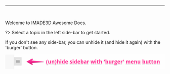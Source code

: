---
<br>

Welcome to IMADE3D Awesome Docs.

?> Select a topic in the left side-bar to get started.

If you don't see any side-bar, you can unhide it (and hide it again) with the 'burger' button.

![sidebar-hamburger.png](assets/sidebar-hamburger.png)